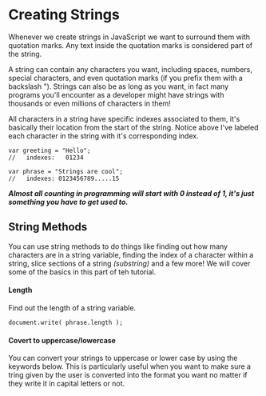 # Creating Strings #

Whenever we create strings in JavaScript we want to surround them with quotation marks. Any text inside the quotation marks is considered part of the string.

A string can contain any characters you want, including spaces, numbers, special characters, and even quotation marks (if you prefix them with a backslash \"). Strings can also be as long as you want, in fact many programs you'll encounter as a developer might have strings with thousands or even millions of characters in them!

All characters in a string have specific indexes associated to them, it's basically their location from the start of the string. Notice above I've labeled each character in the string with it's corresponding index.

```
var greeting = "Hello";
//   indexes:   01234

var phrase = "Strings are cool";
//   indexes: 0123456789.....15
```

***Almost all counting in programming will start with 0 instead of 1, it's just something you have to get used to.***

## String Methods ##

You can use string methods to do things like finding out how many characters are in a string variable, finding the index of a character within a string, slice sections of a string *(substring)* and a few more!  We will cover some of the basics in this part of teh tutorial.


#### Length ####
Find out the length of a string variable.
```
document.write( phrase.length );
```

#### Covert to uppercase/lowercase ####
You can convert your strings to uppercase or lower case by using the keywords below.  This is particularly useful when you want to make sure a tring given by the user is converted into the format you want no matter if they write it in capital letters or not.

